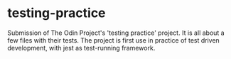 # testing-practice

Submission of The Odin Project's 'testing practice' project. It is all about a few files with their tests.
The project is first use in practice of test driven development, with jest as test-running framework.